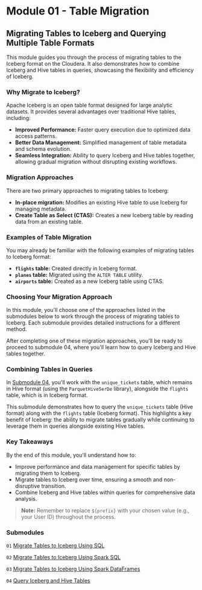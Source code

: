 # Module 01 - Table Migration

## Migrating Tables to Iceberg and Querying Multiple Table Formats

This module guides you through the process of migrating tables to the Iceberg format on the Cloudera. It also demonstrates how to combine Iceberg and Hive tables in queries, showcasing the flexibility and efficiency of Iceberg.

### Why Migrate to Iceberg?

Apache Iceberg is an open table format designed for large analytic datasets. It provides several advantages over traditional Hive tables, including:

- **Improved Performance:** Faster query execution due to optimized data access patterns.
- **Better Data Management:** Simplified management of table metadata and schema evolution.
- **Seamless Integration:** Ability to query Iceberg and Hive tables together, allowing gradual migration without disrupting existing workflows.

### Migration Approaches

There are two primary approaches to migrating tables to Iceberg:

- **In-place migration:** Modifies an existing Hive table to use Iceberg for managing metadata.
- **Create Table as Select (CTAS):** Creates a new Iceberg table by reading data from an existing table.

### Examples of Table Migration

You may already be familiar with the following examples of migrating tables to Iceberg format:

- **`flights` table:** Created directly in Iceberg format.
- **`planes` table:** Migrated using the `ALTER TABLE` utility.
- **`airports` table:** Created as a new Iceberg table using CTAS.

### Choosing Your Migration Approach

In this module, you'll choose one of the approaches listed in the submodules below to work through the process of migrating tables to Iceberg. Each submodule provides detailed instructions for a different method. 

After completing one of these migration approaches, you'll be ready to proceed to submodule 04, where you'll learn how to query Iceberg and Hive tables together.

### Combining Tables in Queries

In [Submodule 04](query_iceberg_and_hive_tables_single_query_SQL.md), you'll work with the `unique_tickets` table, which remains in Hive format (using the `ParquetHiveSerDe` library), alongside the `flights` table, which is in Iceberg format.

This submodule demonstrates how to query the `unique_tickets` table (Hive format) along with the `flights` table (Iceberg format). This highlights a key benefit of Iceberg: the ability to migrate tables gradually while continuing to leverage them in queries alongside existing Hive tables.

### Key Takeaways

By the end of this module, you'll understand how to:

- Improve performance and data management for specific tables by migrating them to Iceberg.
- Migrate tables to Iceberg over time, ensuring a smooth and non-disruptive transition.
- Combine Iceberg and Hive tables within queries for comprehensive data analysis.

> **Note:** Remember to replace `${prefix}` with your chosen value (e.g., your User ID) throughout the process.

### Submodules

`01` [Migrate Tables to Iceberg Using SQL](migrate_tbl_to_iceberg_SQL.md)

`02` [Migrate Tables to Iceberg Using Spark SQL](migrate_tbl_to_iceberg_SparkSQL.md)

`03` [Migrate Tables to Iceberg Using Spark DataFrames](migrate_tbl_to_iceberg_SparkDataFrame.md)

`04` [Query Iceberg and Hive Tables](query_iceberg_and_hive_tables_single_query_SQL.md)
